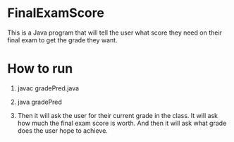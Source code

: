 # FinalExamScore
This is a Java program that will tell the user what score they need on their final exam to get the grade they want. 


# How to run
1. javac gradePred.java
2. java gradePred

3. Then it will ask the user for their current grade in the class. It will ask how much the final exam score is worth. And then it will ask what grade does the user hope to achieve. 
